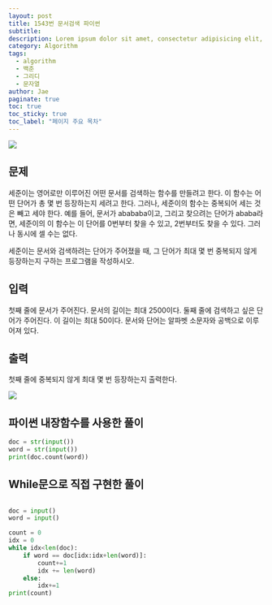 ```yaml
---
layout: post
title: 1543번 문서검색 파이썬
subtitle:
description: Lorem ipsum dolor sit amet, consectetur adipisicing elit, sed do eiusmod tempor incididunt ut labore et dolore magna aliqua.
category: Algorithm
tags:
  - algorithm
  - 백준
  - 그리디
  - 문자열
author: Jae
paginate: true
toc: true
toc_sticky: true
toc_label: "페이지 주요 목차"
---
```


![](https://media.vlpt.us/images/a87380/post/48e6873a-2411-4830-9877-8d99d85dc155/image.png)

## 문제

세준이는 영어로만 이루어진 어떤 문서를 검색하는 함수를 만들려고 한다. 이 함수는 어떤 단어가 총 몇 번 등장하는지 세려고 한다. 그러나, 세준이의 함수는 중복되어 세는 것은 빼고 세야 한다. 예를 들어, 문서가 abababa이고, 그리고 찾으려는 단어가 ababa라면, 세준이의 이 함수는 이 단어를 0번부터 찾을 수 있고, 2번부터도 찾을 수 있다. 그러나 동시에 셀 수는 없다.

세준이는 문서와 검색하려는 단어가 주어졌을 때, 그 단어가 최대 몇 번 중복되지 않게 등장하는지 구하는 프로그램을 작성하시오.

## 입력

첫째 줄에 문서가 주어진다. 문서의 길이는 최대 2500이다. 둘째 줄에 검색하고 싶은 단어가 주어진다. 이 길이는 최대 50이다. 문서와 단어는 알파벳 소문자와 공백으로 이루어져 있다.

## 출력

첫째 줄에 중복되지 않게 최대 몇 번 등장하는지 출력한다.

![](https://media.vlpt.us/images/a87380/post/55698a40-2580-4c44-9413-49a5a2839e98/image.png)

## 파이썬 내장함수를 사용한 풀이

```python
doc = str(input())
word = str(input())
print(doc.count(word))

```

## While문으로 직접 구현한 풀이

```python

doc = input()
word = input()

count = 0
idx = 0
while idx<len(doc):
    if word == doc[idx:idx+len(word)]:
        count+=1
        idx += len(word)
    else:
        idx+=1
print(count)
```
